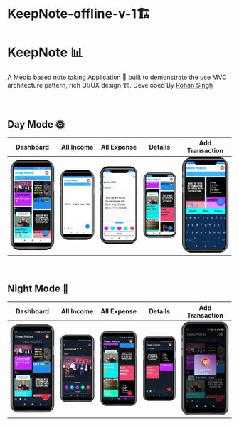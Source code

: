 # KeepNote-offline-v-1🏗

# KeepNote 📊
A Media based note taking Application 📱 built to demonstrate the use MVC architecture pattern, rich UI/UX design 🏗. Developed By [Rohan Singh](https://github.com/tagrohan)

<br />

 <!--  ***Try latest Expenso app apk from below 👇*** 

 [![Expenso](https://img.shields.io/badge/Expenso-APK-black.svg?style=for-the-badge&logo=android)](https://github.com/Spikeysanju/Expenso/releases/download/v1.0.0-alpha01/Expenso.apk)

 <br /> -->

## Day Mode 🌞
Dashboard | All Income | All Expense | Details | Add Transaction 
--- | --- | --- |--- |--- 
![](https://github.com/tagrohan/KeepNote-offline-v-1/blob/master/images/L1.png) | ![](https://github.com/tagrohan/KeepNote-offline-v-1/blob/master/images/L2.png) | ![](https://github.com/tagrohan/KeepNote-offline-v-1/blob/master/images/L3.png) |![](https://github.com/tagrohan/KeepNote-offline-v-1/blob/master/images/L4.png) |![](https://github.com/tagrohan/KeepNote-offline-v-1/blob/master/images/L5.png) 

<br />

## Night Mode 🌚
Dashboard | All Income | All Expense | Details | Add Transaction 
--- | --- | --- |--- |--- 
![](https://github.com/tagrohan/KeepNote-offline-v-1/blob/master/images/D1.png) | ![](https://github.com/tagrohan/KeepNote-offline-v-1/blob/master/images/D2.png) | ![](https://github.com/tagrohan/KeepNote-offline-v-1/blob/master/images/D3.png) |![](https://github.com/tagrohan/KeepNote-offline-v-1/blob/master/images/D4.png) |![](https://github.com/tagrohan/KeepNote-offline-v-1/blob/master/images/D5.png) 

<br />
